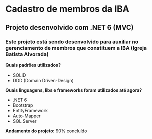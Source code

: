 # Cadastro de membros da IBA

## Projeto desenvolvido com .NET 6 (MVC)

### Este projeto está sendo desenvolvido para auxiliar no gerenciamento de membros que constituem a IBA (Igreja Batista Alvorada)

<p>
  <strong>Quais padrões utilizados?</strong>
  <ul>
    <li>SOLID</li>
    <li>DDD (Domain Driven-Design)</li>
  </ul>
</p>

<p>
  <strong>Quais linguagens, libs e frameworks foram utilizados até agora?</strong>

  <ul>
    <li>.NET 6</li>
    <li>Bootstrap</li>
    <li>EntityFramework</li>
    <li>Auto-Mapper</li>
    <li>SQL Server</li>
  </ul>
</p>

<p>
  <strong>Andamento do projeto:</strong> <span>90% concluído</span>
</p>
